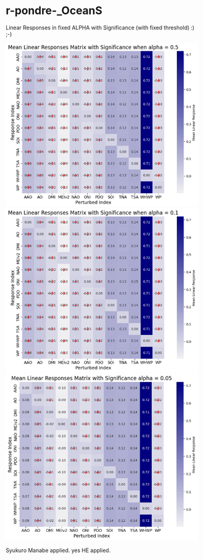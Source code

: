 # r-pondre-_OceanS
Linear Responses in fixed ALPHA with Significance (with fixed threshold)  :) ;-)




![Figure](https://github.com/subhadeep-maishal/r-pondre-_Ocean/blob/main/0.5.png)
![Figure](https://github.com/subhadeep-maishal/r-pondre-_Ocean/blob/main/0.1.png)
![Figure](https://github.com/subhadeep-maishal/r-pondre-_Ocean/blob/main/0.05.png)





Syukuro Manabe applied. yes HE applied.

